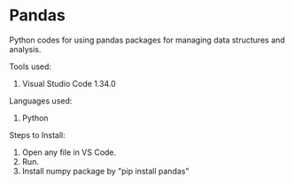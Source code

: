 # Pandas

Python codes for using pandas packages for managing data structures and analysis.

Tools used:
1. Visual Studio Code 1.34.0

Languages used:
1. Python

Steps to Install:
1. Open any file in VS Code.
2. Run.
3. Install numpy package by "pip install pandas"
